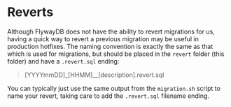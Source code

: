 # Reverts

Although FlywayDB does not have the ability to revert migrations for us, having a quick way to revert a previous migration may be useful in production hotfixes. The naming convention is exactly the same as that which is used for migrations, but should be placed in the `revert` folder (this folder) and have a `.revert.sql` ending:
> [YYYYmmDD]\_[HHMM]\__[description].revert.sql

You can typically just use the same output from the `migration.sh` script to name your revert, taking care to add the `.revert.sql` filename ending.
